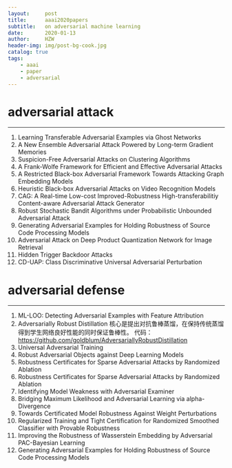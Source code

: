 ```yaml
---
layout:     post
title:      aaai2020papers
subtitle:   on adversarial machine learning
date:       2020-01-13
author:     HZW
header-img: img/post-bg-cook.jpg
catalog: true
tags:
    - aaai 
    - paper
    - adversarial
---
```


# adversarial attack
 
------
 
1. Learning Transferable Adversarial Examples via Ghost Networks
2. A New Ensemble Adversarial Attack Powered by Long-term Gradient Memories
3. Suspicion-Free Adversarial Attacks on Clustering Algorithms
4. A Frank-Wolfe Framework for Efficient and Effective Adversarial Attacks
5. A Restricted Black-box Adversarial Framework Towards Attacking Graph Embedding Models
6. Heuristic Black-box Adversarial Attacks on Video Recognition Models
7. CAG: A Real-time Low-cost Improved-Robustness High-transferabilitiy Content-aware Adversarial Attack
Generator
8. Robust Stochastic Bandit Algorithms under Probabilistic Unbounded Adversarial Attack
9. Generating Adversarial Examples for Holding Robustness of Source Code Processing Models
10. Adversarial Attack on Deep Product Quantization Network for Image Retrieval
11. Hidden Trigger Backdoor Attacks
12. CD-UAP: Class Discriminative Universal Adversarial Perturbation

 

# adversarial defense

------

1. ML-LOO: Detecting Adversarial Examples with Feature Attribution
2. Adversarially Robust Distillation
核心是提出对抗鲁棒蒸馏，在保持传统蒸馏得到学生网络良好性能的同时保证鲁棒性。
代码：https://github.com/goldblum/AdversariallyRobustDistillation
3. Universal Adversarial Training
4. Robust Adversarial Objects against Deep Learning Models
5. Robustness Certificates for Sparse Adversarial Attacks by Randomized Ablation
6. Robustness Certificates for Sparse Adversarial Attacks by Randomized Ablation
7. Identifying Model Weakness with Adversarial Examiner
8. Bridging Maximum Likelihood and Adversarial Learning via alpha-Divergence
9. Towards Certificated Model Robustness Against Weight Perturbations
10. Regularized Training and Tight Certification for Randomized Smoothed Classifier with Provable Robustness
11. Improving the Robustness of Wasserstein Embedding by Adversarial PAC-Bayesian Learning
12. Generating Adversarial Examples for Holding Robustness of Source Code Processing Models
